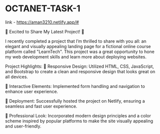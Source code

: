 # OCTANET-TASK-1

link -  https://aman3210.netlify.app/#

🚀 Excited to Share My Latest Project! 🚀

I recently completed a project that I’m thrilled to share with you all: an elegant and visually appealing landing page for a fictional online course platform called "LearnTech". This project was a great opportunity to hone my web development skills and learn more about deploying websites.

Project Highlights:
🔹 Responsive Design: Utilized HTML, CSS, JavaScript, and Bootstrap to create a clean and responsive design that looks great on all devices.

🔹 Interactive Elements: Implemented form handling and navigation to enhance user experience.

🔹 Deployment: Successfully hosted the project on Netlify, ensuring a seamless and fast user experience.

🔹 Professional Look: Incorporated modern design principles and a color scheme inspired by popular platforms to make the site visually appealing and user-friendly.
